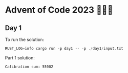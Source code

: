 # Advent of Code 2023 🌟🎄🦀

## Day 1
To run the solution:
```rust
RUST_LOG=info cargo run -p day1 -- -p ./day1/input.txt
```

Part 1 solution:
```
Calibration sum: 55002
```
